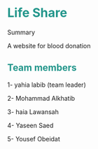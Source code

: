 <h1 style= "color:#23968b">Life Share</h1>

Summary 

A website for blood donation

<h2 style= "color:#23968b"> Team members</h2> 

1- yahia labib (team leader)

2- Mohammad Alkhatib 

3- haia Lawansah

4- Yaseen Saed 

5- Yousef Obeidat
 